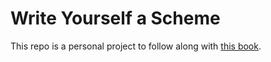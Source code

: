 # Write Yourself a Scheme

This repo is a personal project to follow along with [this book](https://en.wikibooks.org/wiki/Write_Yourself_a_Scheme_in_48_Hours).
